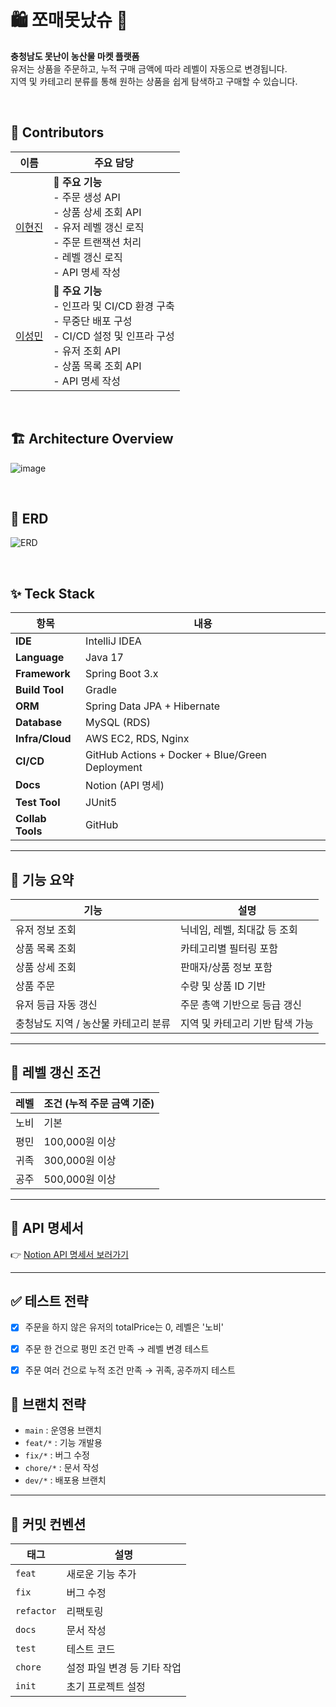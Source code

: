 # 🛍 쪼매못났슈 🥔

**충청남도 못난이 농산물 마켓 플랫폼**  
유저는 상품을 주문하고, 누적 구매 금액에 따라 레벨이 자동으로 변경됩니다.  
지역 및 카테고리 분류를 통해 원하는 상품을 쉽게 탐색하고 구매할 수 있습니다.

</br>

## 🌟 Contributors

| 이름       | 주요 담당 |
|------------|-----------|
| [이현진](https://github.com/2hyunjinn)     | 🧩 **주요 기능** <br> - 주문 생성 API <br> - 상품 상세 조회 API <br> - 유저 레벨 갱신 로직 <br> - 주문 트랜잭션 처리 <br> - 레벨 갱신 로직 <br> - API 명세 작성 |
| [이성민](https://github.com/seongmin0229) | 🧩 **주요 기능** <br> - 인프라 및 CI/CD 환경 구축 <br> - 무중단 배포 구성 <br> - CI/CD 설정 및 인프라 구성 <br> - 유저 조회 API <br> - 상품 목록 조회 API <br> - API 명세 작성  |

</br>

## 🏗️ Architecture Overview

![image](https://github.com/user-attachments/assets/c14db41c-9f35-41dc-9df7-eabc07a403e9)

</br>

## 🧾 ERD

![ERD](https://github.com/user-attachments/assets/c942c6ff-754f-4502-8db3-4ea3ca1277d4)

</br>

## ✨ Teck Stack

| 항목 | 내용 |
| --- | --- |
| **IDE** | IntelliJ IDEA |
| **Language** | Java 17 |
| **Framework** | Spring Boot 3.x |
| **Build Tool** | Gradle |
| **ORM** | Spring Data JPA + Hibernate |
| **Database** | MySQL (RDS) |
| **Infra/Cloud** | AWS EC2, RDS, Nginx |
| **CI/CD** | GitHub Actions + Docker + Blue/Green Deployment |
| **Docs** | Notion (API 명세) |
| **Test Tool** | JUnit5 |
| **Collab Tools** | GitHub |

---

## 📌 기능 요약

| 기능 | 설명 |
|------|------|
| 유저 정보 조회 | 닉네임, 레벨, 최대값 등 조회 |
| 상품 목록 조회 | 카테고리별 필터링 포함 |
| 상품 상세 조회 | 판매자/상품 정보 포함 |
| 상품 주문 | 수량 및 상품 ID 기반 |
| 유저 등급 자동 갱신 | 주문 총액 기반으로 등급 갱신 |
| 충청남도 지역 / 농산물 카테고리 분류 | 지역 및 카테고리 기반 탐색 가능 |

---

## 🧩 레벨 갱신 조건

| 레벨     | 조건 (누적 주문 금액 기준) |
|----------|-----------------------------|
| 노비     | 기본 |
| 평민     | 100,000원 이상 |
| 귀족     | 300,000원 이상 |
| 공주     | 500,000원 이상 |

---

## 🔗 API 명세서

👉 [Notion API 명세서 보러가기](https://tremendous-baryonyx-347.notion.site/API-update-5-18-02-30-98cae0e577244ca2a003d2dff4052a79?pvs=4)

---

## ✅ 테스트 전략

- [x] 주문을 하지 않은 유저의 totalPrice는 0, 레벨은 '노비'
- [x] 주문 한 건으로 평민 조건 만족 → 레벨 변경 테스트
- [x] 주문 여러 건으로 누적 조건 만족 → 귀족, 공주까지 테스트


## 📂 브랜치 전략

- `main` : 운영용 브랜치
- `feat/*` : 기능 개발용
- `fix/*` : 버그 수정
- `chore/*` : 문서 작성
- `dev/*` : 배포용 브랜치

---

## 📝 커밋 컨벤션

| 태그 | 설명 |
|------|------|
| `feat` | 새로운 기능 추가 |
| `fix` | 버그 수정 |
| `refactor` | 리팩토링 |
| `docs` | 문서 작성 |
| `test` | 테스트 코드 |
| `chore` | 설정 파일 변경 등 기타 작업 |
| `init` | 초기 프로젝트 설정 |

